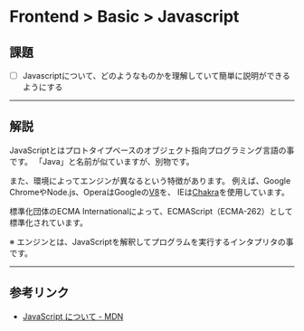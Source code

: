 # Frontend > Basic > Javascript

## 課題

- [ ] Javascriptについて、どのようなものかを理解していて簡単に説明ができるようにする

---

## 解説

JavaScriptとはプロトタイプベースのオブジェクト指向プログラミング言語の事です。
「Java」と名前が似ていますが、別物です。

また、環境によってエンジンが異なるという特徴があります。
例えば、Google ChromeやNode.js、OperaはGoogleの[V8](https://github.com/v8/v8)を、
IEは[Chakra](https://github.com/Microsoft/ChakraCore)を使用しています。

標準化団体のECMA Internationalによって、ECMAScript（ECMA-262）として標準化されています。

※ エンジンとは、JavaScriptを解釈してプログラムを実行するインタプリタの事です。

---

## 参考リンク

- [JavaScript について - MDN](https://developer.mozilla.org/ja/docs/Web/JavaScript/About_JavaScript)